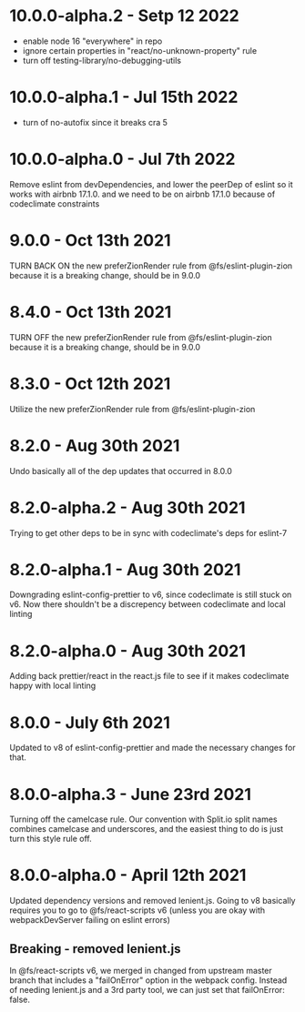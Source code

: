 # 10.0.0-alpha.2 - Setp 12 2022

- enable node 16 "everywhere" in repo
- ignore certain properties in "react/no-unknown-property" rule
- turn off testing-library/no-debugging-utils

# 10.0.0-alpha.1 - Jul 15th 2022

- turn of no-autofix since it breaks cra 5

# 10.0.0-alpha.0 - Jul 7th 2022

Remove eslint from devDependencies, and lower the peerDep of eslint so it works with airbnb 17.1.0. 
and we need to be on airbnb 17.1.0 because of codeclimate constraints

# 9.0.0 - Oct 13th 2021

TURN BACK ON the new preferZionRender rule from @fs/eslint-plugin-zion because it is a breaking change, should be in 9.0.0

# 8.4.0 - Oct 13th 2021

TURN OFF the new preferZionRender rule from @fs/eslint-plugin-zion because it is a breaking change, should be in 9.0.0

# 8.3.0 - Oct 12th 2021

Utilize the new preferZionRender rule from @fs/eslint-plugin-zion

# 8.2.0 - Aug 30th 2021

Undo basically all of the dep updates that occurred in 8.0.0

# 8.2.0-alpha.2 - Aug 30th 2021

Trying to get other deps to be in sync with codeclimate's deps for eslint-7

# 8.2.0-alpha.1 - Aug 30th 2021

Downgrading eslint-config-prettier to v6, since codeclimate is still stuck on v6. Now there shouldn't be a discrepency
between codeclimate and local linting

# 8.2.0-alpha.0 - Aug 30th 2021

Adding back prettier/react in the react.js file to see if it makes codeclimate happy with local linting

# 8.0.0 - July 6th 2021

Updated to v8 of eslint-config-prettier and made the necessary changes for that.


# 8.0.0-alpha.3 - June 23rd 2021

Turning off the camelcase rule. Our convention with Split.io split names combines camelcase and underscores, and the easiest thing to do
is just turn this style rule off.


# 8.0.0-alpha.0 - April 12th 2021

Updated dependency versions and removed lenient.js. Going to v8 basically requires you to go to @fs/react-scripts v6 (unless you 
are okay with webpackDevServer failing on eslint errors)

## Breaking - removed lenient.js
In @fs/react-scripts v6, we merged in changed from upstream master branch that includes a "failOnError" option in the webpack config.
Instead of needing lenient.js and a 3rd party tool, we can just set that failOnError: false.
